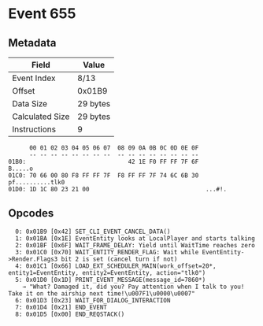 # Event 655

## Metadata

| Field           | Value    |
|-----------------|----------|
| Event Index     | 8/13     |
| Offset          | 0x01B9   |
| Data Size       | 29 bytes |
| Calculated Size | 29 bytes |
| Instructions    | 9        |

```
      00 01 02 03 04 05 06 07  08 09 0A 0B 0C 0D 0E 0F
      -- -- -- -- -- -- -- --  -- -- -- -- -- -- -- --
01B0:                             42 1E F0 FF FF 7F 6F           B.....o
01C0: 70 66 00 80 F8 FF FF 7F  F8 FF FF 7F 74 6C 6B 30  pf..........tlk0
01D0: 1D 1C 80 23 21 00                                 ...#!.          
```

## Opcodes

```
  0: 0x01B9 [0x42] SET_CLI_EVENT_CANCEL_DATA()
  1: 0x01BA [0x1E] EventEntity looks at LocalPlayer and starts talking
  2: 0x01BF [0x6F] WAIT_FRAME_DELAY: Yield until WaitTime reaches zero
  3: 0x01C0 [0x70] WAIT_ENTITY_RENDER_FLAG: Wait while EventEntity->Render.Flags3 bit 2 is set (cancel turn if not)
  4: 0x01C1 [0x66] LOAD_EXT_SCHEDULER_MAIN(work_offset=20*, entity1=EventEntity, entity2=EventEntity, action="tlk0")
  5: 0x01D0 [0x1D] PRINT_EVENT_MESSAGE(message_id=7860*)
    → "What? Damaged it, did you? Pay attention when I talk to you! Take it on the airship next time!\u007F1\u0000\u0007"
  6: 0x01D3 [0x23] WAIT_FOR_DIALOG_INTERACTION
  7: 0x01D4 [0x21] END_EVENT
  8: 0x01D5 [0x00] END_REQSTACK()
```
